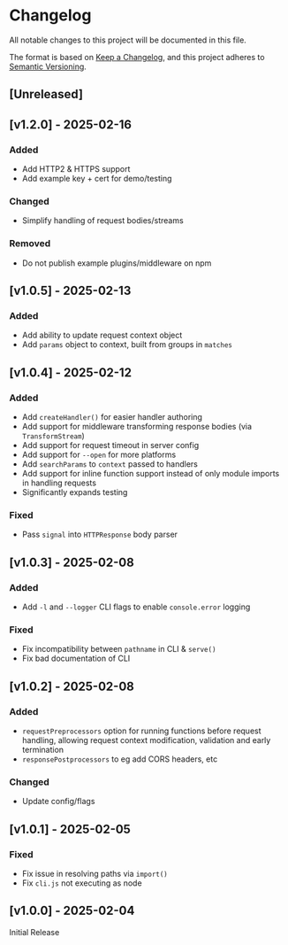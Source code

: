 <!-- markdownlint-disable -->
# Changelog
All notable changes to this project will be documented in this file.

The format is based on [Keep a Changelog](https://keepachangelog.com/en/1.0.0/),
and this project adheres to [Semantic Versioning](https://semver.org/spec/v2.0.0.html).

## [Unreleased]

## [v1.2.0] - 2025-02-16

### Added
- Add HTTP2 & HTTPS support
- Add example key + cert for demo/testing

### Changed
- Simplify handling of request bodies/streams

### Removed
- Do not publish example plugins/middleware on npm

## [v1.0.5] - 2025-02-13

### Added
- Add ability to update request context object
- Add `params` object to context, built from groups in `matches` 

## [v1.0.4] - 2025-02-12

### Added
- Add `createHandler()` for easier handler authoring
- Add support for middleware transforming response bodies (via `TransformStream`)
- Add support for request timeout in server config
- Add support for `--open` for more platforms
- Add `searchParams` to `context` passed to handlers
- Add support for inline function support instead of only module imports in handling requests
- Significantly expands testing

### Fixed
- Pass `signal` into `HTTPResponse` body parser

## [v1.0.3] - 2025-02-08

### Added
- Add `-l` and `--logger` CLI flags to enable `console.error` logging

### Fixed
- Fix incompatibility between `pathname` in CLI & `serve()`
- Fix bad documentation of CLI

## [v1.0.2] - 2025-02-08

### Added
- `requestPreprocessors` option for running functions before request handling, allowing request context modification, validation and early termination
- `responsePostprocessors` to eg add CORS headers, etc

### Changed
- Update config/flags

## [v1.0.1] - 2025-02-05

### Fixed
- Fix issue in resolving paths via `import()`
- Fix `cli.js` not executing as node

## [v1.0.0] - 2025-02-04

Initial Release
